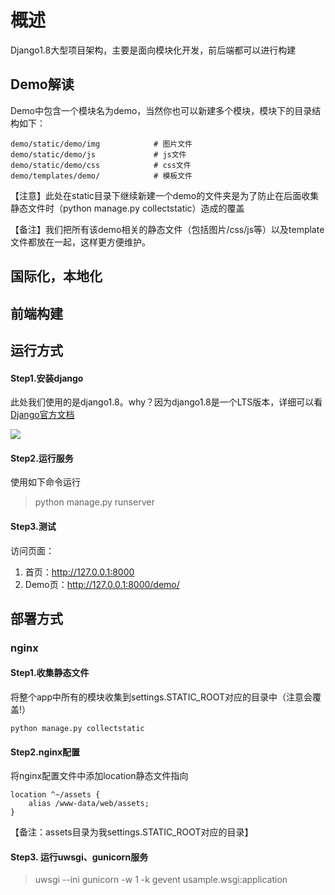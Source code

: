 # 概述
Django1.8大型项目架构，主要是面向模块化开发，前后端都可以进行构建

## Demo解读
Demo中包含一个模块名为demo，当然你也可以新建多个模块，模块下的目录结构如下：
```
demo/static/demo/img        	# 图片文件
demo/static/demo/js				# js文件
demo/static/demo/css			# css文件
demo/templates/demo/			# 模板文件
```
【注意】此处在static目录下继续新建一个demo的文件夹是为了防止在后面收集静态文件时（python manage.py collectstatic）造成的覆盖

【备注】我们把所有该demo相关的静态文件（包括图片/css/js等）以及template文件都放在一起，这样更方便维护。


## 国际化，本地化

## 前端构建

## 运行方式
#### Step1.安装django
此处我们使用的是django1.8。why？因为django1.8是一个LTS版本，详细可以看[Django官方文档](https://www.djangoproject.com/download/)

![](https://www.djangoproject.com/s/img/release-roadmap.e844db08610e.png)
#### Step2.运行服务
使用如下命令运行
> python manage.py runserver


#### Step3.测试
访问页面：
1. 首页：http://127.0.0.1:8000
2. Demo页：http://127.0.0.1:8000/demo/

## 部署方式

### nginx

#### Step1.收集静态文件
将整个app中所有的模块收集到settings.STATIC_ROOT对应的目录中（注意会覆盖!）
```
python manage.py collectstatic
```
#### Step2.nginx配置

将nginx配置文件中添加location静态文件指向
```
location ^~/assets {
    alias /www-data/web/assets;
}
```
【备注：assets目录为我settings.STATIC_ROOT对应的目录】

#### Step3. 运行uwsgi、gunicorn服务
> uwsgi --ini
> gunicorn -w 1 -k gevent usample.wsgi:application
